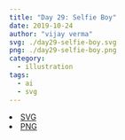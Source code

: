 ```yaml
---
title: "Day 29: Selfie Boy"
date: 2019-10-24
author: "vijay verma"
svg: ./day29-selfie-boy.svg
png: ./day29-selfie-boy.png
category:
  - illustration
tags:
  - ai
  - svg
---
```

<li><a href="./day29-selfie-boy.svg" download className="btn-svg">SVG</a></li>
<li><a href="/day29-selfie-boy.png" download className="btn-png">PNG</a></li>

